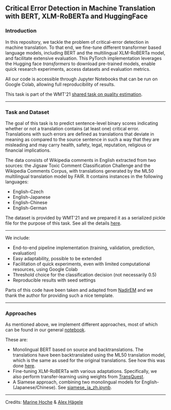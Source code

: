 ## Critical Error Detection in Machine Translation with BERT, XLM-RoBERTa and HuggingFace
### Introduction 

In this repository, we tackle the problem of critical-error detection in machine translation. To that end, we fine-tune different transformer based language models, including BERT and the multilingual XLM-RoBERTa model, and facilitate extensive evaluation. This PyTorch implementation leverages the Hugging face *transformers* to download pre-trained models, enable quick research experiments, access datasets and evaluation metrics.

All our code is accessible through Jupyter Notebooks that can be run on Google Colab, allowing full reproducibility of results.

This task is part of the WMT'21 [shared task on quality estimation](http://www.statmt.org/wmt21/quality-estimation-task.html).

---
### Task and Dataset
The goal of this task is to predict sentence-level binary scores indicating whether or not a translation contains (at least one) critical error. Translations with such errors are defined as translations that deviate in meaning as compared to the source sentence in such a way that they are misleading and may carry health, safety, legal, reputation, religious or financial implications. 

The data consists of Wikipedia comments in English extracted from two sources: the Jigsaw Toxic Comment Classification Challenge and the Wikipedia Comments Corpus, with translations generated by the ML50 multilingual translation model by FAIR. It contains instances in the following languages:

* English-Czech
* English-Japanese
* English-Chinese
* English-German

The dataset is provided by WMT'21 and we prepared it as a serialized pickle file for the purpose of this task. See all the details [here](https://github.com/haeggee/error-detection-mt/tree/main/dataset).

---

We include:
- End-to-end pipeline implementation (training, validation, prediction, evaluation)
- Easy adaptability, possible to be extended
- Facilitation of quick experiments, even with limited computational resources, using Google Colab
- Threshold choice for the classification decision (not necessarily 0.5)
- Reproducible results with seed settings

Parts of this code have been taken and adapted from [NadirEM](https://github.com/NadirEM/nlp-notebooks/blob/master/Fine_tune_ALBERT_sentence_pair_classification.ipynb) and we thank the author for providing such a nice template.

--- 
### Approaches
As mentioned above, we implement different approaches, most of which can be found in our general [notebook](https://github.com/haeggee/error-detection-mt/blob/main/error_detection_in_mt.ipynb).

These are:

* Monolingual BERT based on source and backtranslations. The translations have been backtranslated using the ML50 translation model, which is the same as used for the original translations. See how this was done [here](https://github.com/haeggee/error-detection-mt/tree/main/dataset/backtranslation.ipynb).
* Fine-tuning XLM-RoBERTa with various adaptations. Specifically, we also perform transfer-learning using weights from [TransQuest](https://github.com/TharinduDR/TransQuest/).
* A Siamese approach, combining two monolingual models for English-(Japanese/Chinese). See [siamese_ja_zh.ipynb](https://github.com/haeggee/error-detection-mt/blob/main/siamese_ja_zh.ipynb).

---
Credits: [Marine Hoche](https://github.com/MarineHoche) & [Alex Hägele](https://github.com/haeggee)
